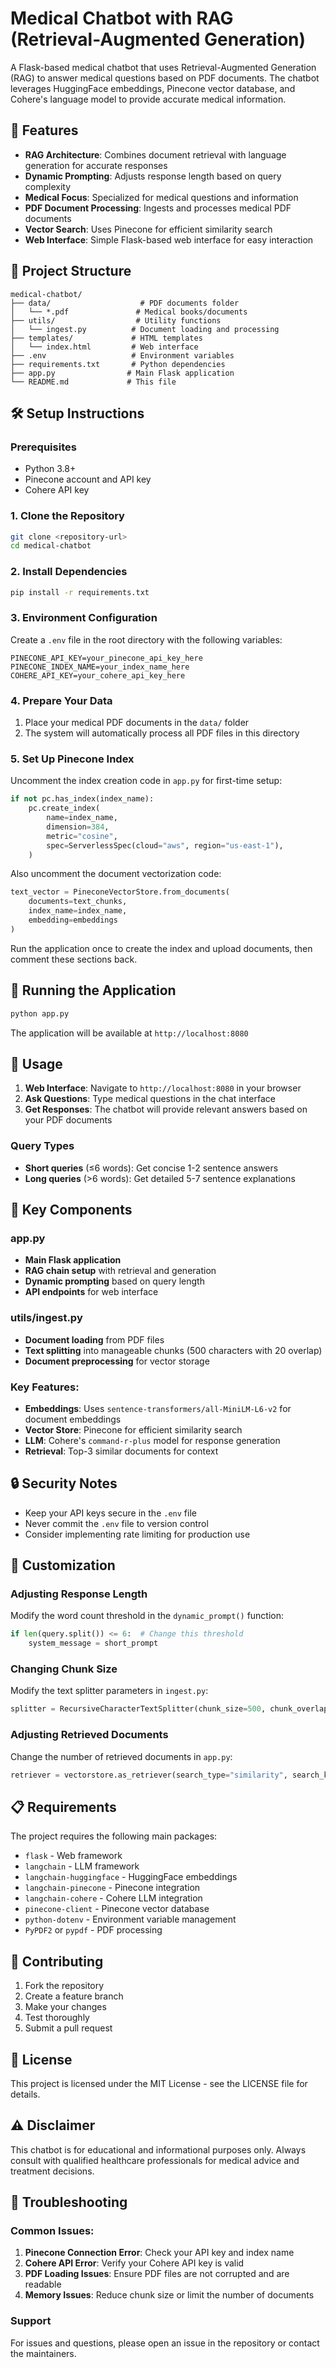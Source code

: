 # Medical Chatbot with RAG (Retrieval-Augmented Generation)

A Flask-based medical chatbot that uses Retrieval-Augmented Generation (RAG) to answer medical questions based on PDF documents. The chatbot leverages HuggingFace embeddings, Pinecone vector database, and Cohere's language model to provide accurate medical information.

## 🚀 Features

- **RAG Architecture**: Combines document retrieval with language generation for accurate responses
- **Dynamic Prompting**: Adjusts response length based on query complexity
- **Medical Focus**: Specialized for medical questions and information
- **PDF Document Processing**: Ingests and processes medical PDF documents
- **Vector Search**: Uses Pinecone for efficient similarity search
- **Web Interface**: Simple Flask-based web interface for easy interaction

## 📁 Project Structure

```
medical-chatbot/
├── data/                    # PDF documents folder
│   └── *.pdf               # Medical books/documents
├── utils/                  # Utility functions
│   └── ingest.py          # Document loading and processing
├── templates/             # HTML templates
│   └── index.html         # Web interface
├── .env                   # Environment variables
├── requirements.txt       # Python dependencies
├── app.py                # Main Flask application
└── README.md             # This file
```

## 🛠️ Setup Instructions

### Prerequisites

- Python 3.8+
- Pinecone account and API key
- Cohere API key

### 1. Clone the Repository

```bash
git clone <repository-url>
cd medical-chatbot
```

### 2. Install Dependencies

```bash
pip install -r requirements.txt
```

### 3. Environment Configuration

Create a `.env` file in the root directory with the following variables:

```env
PINECONE_API_KEY=your_pinecone_api_key_here
PINECONE_INDEX_NAME=your_index_name_here
COHERE_API_KEY=your_cohere_api_key_here
```

### 4. Prepare Your Data

1. Place your medical PDF documents in the `data/` folder
2. The system will automatically process all PDF files in this directory

### 5. Set Up Pinecone Index

Uncomment the index creation code in `app.py` for first-time setup:

```python
if not pc.has_index(index_name):
    pc.create_index(
        name=index_name,
        dimension=384,
        metric="cosine",
        spec=ServerlessSpec(cloud="aws", region="us-east-1"),
    )
```

Also uncomment the document vectorization code:

```python
text_vector = PineconeVectorStore.from_documents(
    documents=text_chunks,
    index_name=index_name,
    embedding=embeddings
)
```

Run the application once to create the index and upload documents, then comment these sections back.

## 🚀 Running the Application

```bash
python app.py
```

The application will be available at `http://localhost:8080`

## 📖 Usage

1. **Web Interface**: Navigate to `http://localhost:8080` in your browser
2. **Ask Questions**: Type medical questions in the chat interface
3. **Get Responses**: The chatbot will provide relevant answers based on your PDF documents

### Query Types

- **Short queries** (≤6 words): Get concise 1-2 sentence answers
- **Long queries** (>6 words): Get detailed 5-7 sentence explanations

## 🔧 Key Components

### app.py
- **Main Flask application**
- **RAG chain setup** with retrieval and generation
- **Dynamic prompting** based on query length
- **API endpoints** for web interface

### utils/ingest.py
- **Document loading** from PDF files
- **Text splitting** into manageable chunks (500 characters with 20 overlap)
- **Document preprocessing** for vector storage

### Key Features:
- **Embeddings**: Uses `sentence-transformers/all-MiniLM-L6-v2` for document embeddings
- **Vector Store**: Pinecone for efficient similarity search
- **LLM**: Cohere's `command-r-plus` model for response generation
- **Retrieval**: Top-3 similar documents for context

## 🔒 Security Notes

- Keep your API keys secure in the `.env` file
- Never commit the `.env` file to version control
- Consider implementing rate limiting for production use

## 🎯 Customization

### Adjusting Response Length
Modify the word count threshold in the `dynamic_prompt()` function:

```python
if len(query.split()) <= 6:  # Change this threshold
    system_message = short_prompt
```

### Changing Chunk Size
Modify the text splitter parameters in `ingest.py`:

```python
splitter = RecursiveCharacterTextSplitter(chunk_size=500, chunk_overlap=20)
```

### Adjusting Retrieved Documents
Change the number of retrieved documents in `app.py`:

```python
retriever = vectorstore.as_retriever(search_type="similarity", search_kwargs={"k": 3})
```

## 📋 Requirements

The project requires the following main packages:
- `flask` - Web framework
- `langchain` - LLM framework
- `langchain-huggingface` - HuggingFace embeddings
- `langchain-pinecone` - Pinecone integration
- `langchain-cohere` - Cohere LLM integration
- `pinecone-client` - Pinecone vector database
- `python-dotenv` - Environment variable management
- `PyPDF2` or `pypdf` - PDF processing

## 🤝 Contributing

1. Fork the repository
2. Create a feature branch
3. Make your changes
4. Test thoroughly
5. Submit a pull request

## 📝 License

This project is licensed under the MIT License - see the LICENSE file for details.

## ⚠️ Disclaimer

This chatbot is for educational and informational purposes only. Always consult with qualified healthcare professionals for medical advice and treatment decisions.

## 🐛 Troubleshooting

### Common Issues:

1. **Pinecone Connection Error**: Check your API key and index name
2. **Cohere API Error**: Verify your Cohere API key is valid
3. **PDF Loading Issues**: Ensure PDF files are not corrupted and are readable
4. **Memory Issues**: Reduce chunk size or limit the number of documents

### Support

For issues and questions, please open an issue in the repository or contact the maintainers.